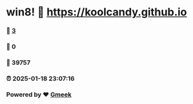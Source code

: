 # win8! :link: https://koolcandy.github.io 
### :page_facing_up: [3](https://koolcandy.github.io/tag.html) 
### :speech_balloon: 0 
### :hibiscus: 39757 
### :alarm_clock: 2025-01-18 23:07:16 
### Powered by :heart: [Gmeek](https://github.com/Meekdai/Gmeek)
